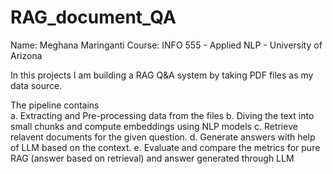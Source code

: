 # RAG_document_QA

Name: Meghana Maringanti
Course: INFO 555 - Applied NLP - University of Arizona

In this projects I am building a RAG Q&A system by taking PDF files as my data source.

The pipeline contains  
a. Extracting and Pre-processing data from the files
b. Diving the text into small chunks and compute embeddings using NLP models
c. Retrieve relavent documents for the given question.
d. Generate answers with help of LLM based on the context.
e. Evaluate and compare the metrics for pure RAG (answer based on retrieval) and answer generated through LLM
